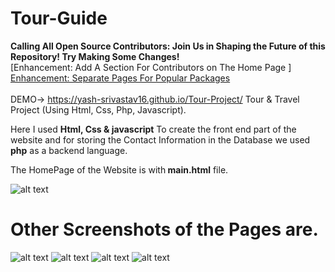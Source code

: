 # Tour-Guide
<b>Calling All Open Source Contributors: Join Us in Shaping the Future of this Repository! Try Making Some Changes!</b> <br>
[Enhancement: Add A Section For Contributors on The Home Page ] <br>
[Enhancement: Separate Pages For Popular Packages ](https://github.com/Shravani-3/Tour-Guide) <br><br>
DEMO-> https://yash-srivastav16.github.io/Tour-Project/
Tour &amp; Travel Project (Using Html, Css, Php, Javascript).

Here I used <b>Html, Css & javascript</b> To create the front end part of the website and for storing the Contact Information in the Database we used <b>php</b> as a backend language.

The HomePage of the Website is with<b> main.html</b> file.

![alt text](https://github.com/Shravani-3/Tour-Guide/blob/main/screenshot/home.PNG?raw=true)

<h1><b>Other Screenshots of the Pages are.</b></h1>

![alt text](https://github.com/Shravani-3/Tour-Guide/blob/main/screenshot/adventure.PNG?raw=true)
![alt text](https://github.com/Shravani-3/Tour-Guide/blob/main/screenshot/package1.PNG?raw=true)
![alt text](https://github.com/Shravani-3/Tour-Guide/blob/main/screenshot/contact.PNG?raw=true)
![alt text](https://github.com/Shravani-3/Tour-Guide/blob/main/screenshot/database_contact.PNG?raw=true)
